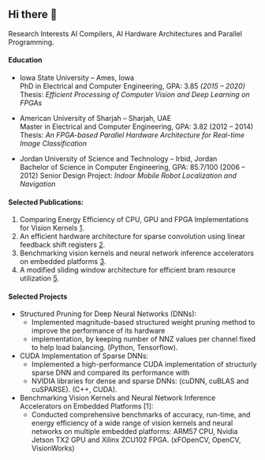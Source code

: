 ## Hi there 👋

Research Interests AI Compilers, AI Hardware Architectures and Parallel Programming.

#### Education
- Iowa State University – Ames, Iowa  
  PhD in Electrical and Computer Engineering, GPA: 3.85 *(2015 – 2020)*  
  Thesis: *Efficient Processing of Computer Vision and Deep Learning on FPGAs*

- American University of Sharjah – Sharjah, UAE  
  Master in Electrical and Computer Engineering, GPA: 3.82 (2012 – 2014)  
  Thesis: *An FPGA-based Parallel Hardware Architecture for Real-time Image Classification*

- Jordan University of Science and Technology – Irbid, Jordan  
  Bachelor of Science in Computer Engineering, GPA: 85.7/100 (2006 – 2012) 
  Senior Design Project: *Indoor Mobile Robot Localization and Navigation*


#### Selected Publications:
1. Comparing Energy Efficiency of CPU, GPU and FPGA Implementations for Vision Kernels [1](https://ieeexplore.ieee.org/abstract/document/8782524).
2. An efficient hardware architecture for sparse convolution using linear feedback shift registers [2](https://ieeexplore.ieee.org/abstract/document/9516613).
3. Benchmarking vision kernels and neural network inference accelerators on embedded platforms [3](https://www.sciencedirect.com/science/article/abs/pii/S1383762120301697). 
4. A modified sliding window architecture for efficient bram resource utilization [5](https://ieeexplore.ieee.org/abstract/document/7965032).

#### Selected Projects
- Structured Pruning for Deep Neural Networks (DNNs):
  - Implemented magnitude-based structured weight pruning method to improve the performance of its hardware
  - implementation, by keeping number of NNZ values per channel fixed to help load balancing. (Python, Tensorflow).
- CUDA Implementation of Sparse DNNs:
  - Implemented a high-performance CUDA implementation of structurly sparse DNN and compared its performance with
  - NVIDIA libraries for dense and sparse DNNs: (cuDNN, cuBLAS and cuSPARSE). (C++, CUDA).
- Benchmarking Vision Kernels and Neural Network Inference Accelerators on Embedded Platforms [1]:
  - Conducted comprehensive benchmarks of accuracy, run-time, and energy efficiency of a wide range of vision kernels and neural networks on multiple embedded platforms: ARM57 CPU, Nvidia Jetson TX2 GPU and Xilinx ZCU102 FPGA. (xFOpenCV, OpenCV, VisionWorks)

 
 <!--
 ![Murad's GitHub stats](https://github-readme-stats.vercel.app/api?username=muradqasaimeh&hide_border=true&show_icons=true&bg_color=151515&title_color=fb4362&icon_color=fb4362&text_bold=false&text_color=9e9e9e)
-->
<!--
**muradqasaimeh/muradqasaimeh** is a ✨ _special_ ✨ repository because its `README.md` (this file) appears on your GitHub profile.

Here are some ideas to get you started:

- 🔭 I’m currently working on ...
- 🌱 I’m currently learning ...
- 👯 I’m looking to collaborate on ...
- 🤔 I’m looking for help with ...
- 💬 Ask me about ...
- 📫 How to reach me: ...
- 😄 Pronouns: ...
- ⚡ Fun fact: ...
-->
